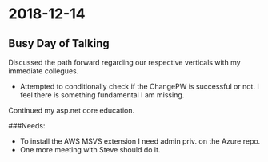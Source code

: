 # 2018-12-14

## Busy Day of Talking

Discussed the path forward regarding our respective verticals with my immediate collegues. 

* Attempted to conditionally check if the ChangePW is successful or not. I feel there is something fundamental I am missing. 

Continued my asp.net core education.

###Needs:

*  To install the AWS MSVS extension I need admin priv. on the Azure repo.
*  One more meeting with Steve should do it.